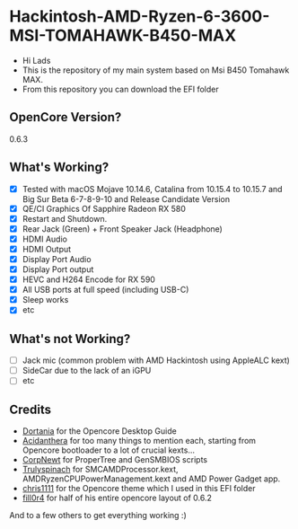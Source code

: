 # Hackintosh-AMD-Ryzen-6-3600-MSI-TOMAHAWK-B450-MAX
- Hi Lads
- This is the repository of my main system based on Msi B450 Tomahawk MAX.
- From this repository you can download the EFI folder

## OpenCore Version?
0.6.3

## What's Working?
- [x] Tested with macOS Mojave 10.14.6, Catalina from 10.15.4 to 10.15.7 and Big Sur Beta 6-7-8-9-10 and Release Candidate Version 
- [x] QE/CI Graphics Of Sapphire Radeon RX 580
- [x] Restart and Shutdown. 
- [x] Rear Jack (Green) + Front Speaker Jack (Headphone)
- [x] HDMI Audio
- [x] HDMI Output
- [x] Display Port Audio
- [x] Display Port output
- [x] HEVC and H264 Encode for RX 590
- [x] All USB ports at full speed (including USB-C)
- [x] Sleep works
- [x] etc

## What's not Working?
- [ ] Jack mic (common problem with AMD Hackintosh using AppleALC kext)
- [ ] SideCar due to the lack of an iGPU
- [ ] etc

## Credits
- [Dortania](https://github.com/dortania) for the Opencore Desktop Guide
- [Acidanthera](https://github.com/acidanthera) for too many things to mention each, starting from Opencore bootloader to a lot of crucial kexts...
- [CorpNewt](https://github.com/corpnewt) for ProperTree and GenSMBIOS scripts
- [Trulyspinach](https://github.com/trulyspinach) for SMCAMDProcessor.kext, AMDRyzenCPUPowerManagement.kext and AMD Power Gadget app.
- [chris1111](https://github.com/chris1111) for the Opencore theme which I used in this EFI folder
- [fill0r4](https://github.com/fill0r4) for half of his entire opencore layout of 0.6.2

And to a few others to get everything working :)

